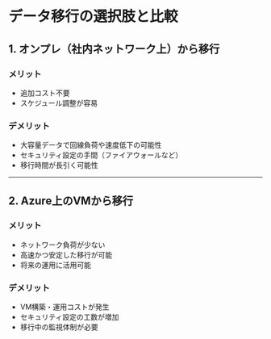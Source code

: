   # データ移行の選択肢と比較

## 1. オンプレ（社内ネットワーク上）から移行

### メリット
- 追加コスト不要
- スケジュール調整が容易

### デメリット
- 大容量データで回線負荷や速度低下の可能性
- セキュリティ設定の手間（ファイアウォールなど）
- 移行時間が長引く可能性

---

## 2. Azure上のVMから移行

### メリット
- ネットワーク負荷が少ない
- 高速かつ安定した移行が可能
- 将来の運用に活用可能

### デメリット
- VM構築・運用コストが発生
- セキュリティ設定の工数が増加
- 移行中の監視体制が必要

